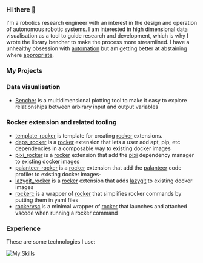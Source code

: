 ### Hi there 👋

I'm a robotics research engineer with an interest in the design and operation of autonomous robotic systems.  I am interested in high dimensional data visualisation as a tool to guide research and development, which is why I wrote the library bencher to make the process more streamlined.  I have a unhealthy obsession with [automation](https://xkcd.com/1319/) but am getting better at abstaining where [appropriate](https://xkcd.com/1205/).

### My Projects

### Data visualisation
- [Bencher](https://github.com/dyson-ai/bencher) is a multidimensional plotting tool to make it easy to explore relationships between arbirary input and output variables

### Rocker extension and related tooling
- [template_rocker](https://github.com/blooop/template_rocker) is template for creating [rocker](https://github.com/osrf/rocker) extensions.
- [deps_rocker](https://github.com/blooop/deps_rocker) is a [rocker](https://github.com/osrf/rocker) extension that lets a user add apt, pip, etc dependencies in a composable way to existing docker images
- [pixi_rocker](https://github.com/blooop/pixi_rocker) is a [rocker](https://github.com/osrf/rocker) extension that add the [pixi](https://github.com/prefix-dev/pixi) dependency manager to existing docker images
- [palanteer_rocker](https://github.com/blooop/palanteer_rocker) is a [rocker](https://github.com/osrf/rocker) extension that add the [palanteer](https://github.com/dfeneyrou/palanteer) code profiler to existing docker images- 
- [lazygit_rocker](https://github.com/blooop/lazygit_rocker) is a [rocker](https://github.com/osrf/rocker) extension that adds [lazygit](https://github.com/jesseduffield/lazygit) to existing docker images
- [rockerc](https://github.com/blooop/rockerc) is a wrapper of [rocker](https://github.com/osrf/rocker) that simplifies rocker commands by putting them in yaml files
- [rockervsc](https://github.com/blooop/rockervsc) is a minimal wrapper of [rocker](https://github.com/osrf/rocker) that launches and attached vscode when running a rocker command

### Experience

These are some technologies I use:

[![My Skills](https://skillicons.dev/icons?i=python,arduino,bash,blender,cs,cpp,cmake,docker,eclipse,git,github,githubactions,jenkins,latex,linked,linux,lua,md,matlab,processing,py,ros,stackoverflow,unity,visualstudio,vscode)](https://skillicons.dev)

<!--

Robotics Libraries/Frameworks
 - ROS1/ROS2
 - [Curobo](https://curobo.org/)
 - Moveit
 - OMPL
 - Trajopt
 - Descartes
 - IKfast
 - trac_ik

General:
 - numpy
 - eigen 
   
Simulators:
 - Pybullet
 - V-REP
 - Gazebo

Data Processing and Visualisation
 - Pandas
 - [Xarray](https://docs.xarray.dev/en/stable/)
 - [Param](https://param.holoviz.org/)
 - [Holoviz](https://holoviz.org/)
 - Plotly
 - Bokeh
 - Matplotlib
 - vtk
 - [vedo](https://vedo.embl.es/)
 - XNA 

Optimisation
 - optuna
 - scipy
 - scikit-opt
 - gpy_opt
 - platlypus
 - deap
    
Devops and tools:
 - docker
 - docker-compose
 - pylint
 - ruff
 - clang-format
 - codecov
 - sphinx
 - jinja2
 - cog
 - xvfb
 - devcontainers
 - github actions
 - dependabot  

embedded:
 - arduino
 - esp32

CAD:
 - [CadQuery](https://github.com/CadQuery/cadquery)
 - [Solvespace](https://solvespace.com/index.pl)
 - [OpenSCAD](https://openscad.org/)
 - Autodesk Inventor
 - Siemens NX
 - I-DEAS

Comms:
  - mqtt

Dabbled/Interesting in learning:
 - Rust
 - Julia
 - Scheme
    

**blooop/blooop** is a ✨ _special_ ✨ repository because its `README.md` (this file) appears on your GitHub profile.

Here are some ideas to get you started:

- 🔭 I’m currently working on ...
- 🌱 I’m currently learning ...
- 👯 I’m looking to collaborate on ...
- 🤔 I’m looking for help with ...
- 💬 Ask me about ...
- 📫 How to reach me: ...
- 😄 Pronouns: ...
- ⚡ Fun fact: ...
-->
